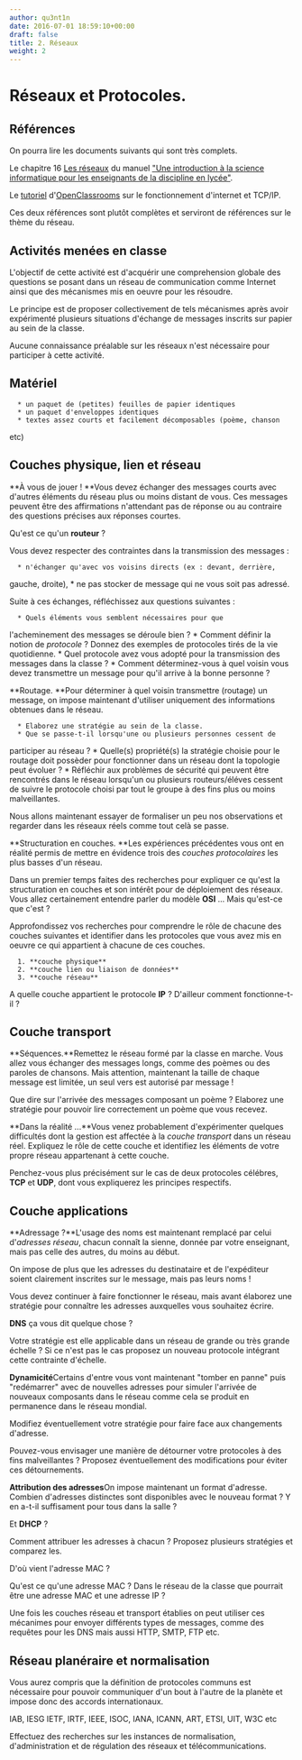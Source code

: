 ```yaml
---
author: qu3nt1n
date: 2016-07-01 18:59:10+00:00
draft: false
title: 2. Réseaux
weight: 2
---
```





# Réseaux et Protocoles.





## Références


On pourra lire les documents suivants qui sont très complets.

Le chapitre 16 [Les réseaux](http://qkzk.xyz/docs/16-reseaux.pdf) du manuel ["Une introduction à la science informatique pour les enseignants de la discipline en lycée"](https://wiki.inria.fr/sciencinfolycee/Une_introduction_%C3%A0_la_science_informatique_pour_les_enseignants_de_la_discipline_en_lyc%C3%A9e).

Le [tutoriel](http://qkzk.xyz/docs/346829-comprendre-les-reseaux-tcp-ip-et-le-fonctionnement-d-internet.pdf) d'[OpenClassrooms](http://www.openclassrooms.com/) sur le fonctionnement d'internet et TCP/IP.

Ces deux références sont plutôt complètes et serviront de références sur le thème du réseau.


## Activités menées en classe


L'objectif de cette activité est d'acquérir une comprehension globale
des questions se posant dans un réseau de communication comme Internet
ainsi que des mécanismes mis en oeuvre pour les résoudre.

Le principe est de proposer collectivement de tels mécanismes après
avoir expérimenté plusieurs situations d'échange de messages inscrits
sur papier au sein de la classe.

Aucune connaissance préalable sur les réseaux n'est nécessaire pour
participer à cette activité.






## Matériel






 	  * un paquet de (petites) feuilles de papier identiques
 	  * un paquet d'enveloppes identiques
 	  * textes assez courts et facilement décomposables (poème, chanson
etc)




## Couches physique, lien et réseau







**À vous de jouer ! **Vous devez échanger des messages courts
avec d'autres éléments du réseau plus ou moins distant de vous. Ces
messages peuvent être des affirmations n'attendant pas de réponse ou
au contraire des questions précises aux réponses courtes.


Qu'est ce qu'un **routeur** ?


Vous devez respecter des contraintes dans la transmission des
messages :



 	  * n'échanger qu'avec vos voisins directs (ex : devant, derrière,
gauche, droite),
 	  * ne pas stocker de message qui ne vous soit pas adressé.




Suite à ces échanges, réfléchissez aux questions suivantes :



 	  * Quels éléments vous semblent nécessaires pour que
l'acheminement des messages se déroule bien ?
 	  * Comment définir la notion de _protocole_ ? Donnez des
exemples de protocoles tirés de la vie quotidienne.
 	  * Quel protocole avez vous adopté pour la transmission des
messages dans la classe ?
 	  * Comment déterminez-vous à quel voisin vous devez transmettre un message
pour qu'il arrive à la bonne personne ?







**Routage. **Pour déterminer à quel voisin transmettre (routage) un message, on
impose maintenant d'utiliser uniquement des informations obtenues dans
le réseau.



 	  * Elaborez une stratégie au sein de la classe.
 	  * Que se passe-t-il lorsqu'une ou plusieurs personnes cessent de
participer au réseau ?
 	  * Quelle(s) propriété(s) la stratégie choisie pour le routage
doit possèder pour fonctionner dans un réseau dont la topologie peut
évoluer ?
 	  * Réfléchir aux problèmes de sécurité qui peuvent être rencontrés
dans le réseau lorsqu'un ou plusieurs routeurs/éléves cessent de
suivre le protocole choisi par tout le groupe à des fins plus ou moins
malveillantes.




Nous allons maintenant essayer de formaliser un peu nos observations
et regarder dans les réseaux réels comme tout celà se passe.





**Structuration en couches. **Les expériences précédentes vous ont en réalité permis de mettre en
évidence trois des _couches protocolaires_ les plus basses d'un réseau.

Dans un premier temps faites des recherches pour expliquer ce
qu'est la structuration en couches et son intérêt pour de déploiement
des réseaux. Vous allez certainement entendre parler du
modèle **OSI** ... Mais qu'est-ce que c'est ?

Approfondissez vos recherches pour comprendre le rôle de chacune
des couches suivantes et identifier dans les protocoles que vous avez
mis en oeuvre ce qui appartient à chacune de ces couches.



 	  1. **couche physique**
 	  2. **couche lien ou liaison de données**
 	  3. **couche réseau**

A quelle couche appartient le protocole **IP** ? D'ailleur comment fonctionne-t-il ?







## Couche transport








**Séquences.**Remettez le réseau formé par la classe en marche. Vous allez vous
échanger des messages longs, comme des poèmes ou des paroles de
chansons. Mais attention, maintenant la taille de chaque message est
limitée, un seul vers est autorisé par message !

Que dire sur l'arrivée des messages composant un poème ?
Elaborez une stratégie pour pouvoir lire correctement un poème que
vous recevez.









**Dans la réalité ...**Vous venez probablement d'expérimenter quelques difficultés dont la
gestion est affectée à la _couche transport_ dans un réseau
réel. Expliquez le rôle de cette couche et identifiez les éléments de
votre propre réseau appartenant à cette couche.

Penchez-vous plus précisément sur le cas de deux protocoles
célébres, **TCP** et **UDP**, dont vous
expliquerez les principes respectifs.







## Couche applications







**Adressage ?**L'usage des noms est maintenant remplacé par celui d'_adresses
réseau_, chacun connaît la sienne, donnée par votre enseignant,
mais pas celle des autres, du moins au début.

On impose de plus que les adresses du destinataire et de l'expéditeur
soient clairement inscrites sur le message, mais pas leurs noms !

Vous devez continuer à faire fonctionner le réseau, mais avant
élaborez une stratégie pour connaître les adresses auxquelles vous
souhaitez écrire.


**DNS** ça vous dit quelque chose ?


Votre stratégie est elle applicable dans un réseau de grande ou
très grande échelle ? Si ce n'est pas le cas proposez un nouveau
protocole intégrant cette contrainte d'échelle.









**Dynamicité**Certains d'entre vous vont maintenant "tomber en panne" puis
"redémarrer" avec de nouvelles adresses pour simuler l'arrivée de
nouveaux composants dans le réseau comme cela se produit en permanence
dans le réseau mondial.

Modifiez éventuellement votre stratégie pour faire face aux
changements d'adresse.

Pouvez-vous envisager une manière de détourner votre protocoles
à des fins malveillantes ? Proposez éventuellement des modifications
pour éviter ces détournements.









**Attribution des adresses**On impose maintenant un format d'adresse. Combien d'adresses distinctes sont disponibles avec le nouveau
format ? Y en a-t-il suffisament pour tous dans la salle ?


Et **DHCP** ?


Comment attribuer les adresses à chacun ? Proposez plusieurs
stratégies et comparez les.


D'où vient l'adresse MAC ?


Qu'est ce qu'une adresse MAC ? Dans le réseau de la classe que
pourrait être une adresse MAC et une adresse IP ?




Une fois les couches réseau et transport établies on peut utiliser ces
mécanimes pour envoyer différents types de messages, comme des
requêtes pour les DNS mais aussi HTTP, SMTP, FTP etc.


## Réseau planéraire et normalisation


Vous aurez compris que la définition de protocoles communs est
nécessaire pour pouvoir communiquer d'un bout à l'autre de la planète
et impose donc des accords internationaux.


IAB, IESG IETF, IRTF, IEEE, ISOC, IANA, ICANN,
ART, ETSI, UIT, W3C etc


Effectuez des recherches sur les instances de normalisation,
d'administration et de régulation des réseaux et
télécommunications.
